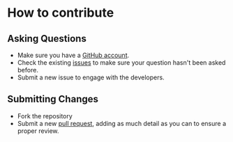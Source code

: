 # How to contribute

## Asking Questions
* Make sure you have a [GitHub account](https://github.com).
* Check the existing [issues](https://github.com/robertcoltheart/avrocado/issues) to make sure your question hasn't been asked before.
* Submit a new issue to engage with the developers.

## Submitting Changes
* Fork the repository
* Submit a new [pull request](https://github.com/robertcoltheart/avrocado/pulls), adding as much detail as you can to ensure a proper review.
